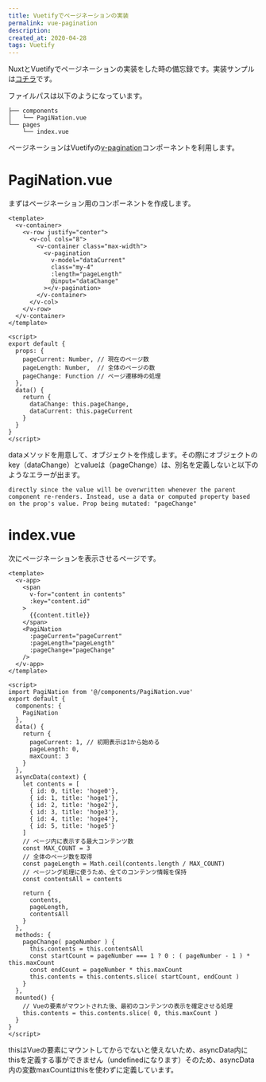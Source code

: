 ```yaml
---
title: Vuetifyでページネーションの実装
permalink: vue-pagination
description: 
created_at: 2020-04-28
tags: Vuetify
---
```


NuxtとVuetifyでページネーションの実装をした時の備忘録です。実装サンプルは[コチラ](./secret)です。
  
ファイルパスは以下のようになっています。
```
├── components
│   └── PagiNation.vue
└── pages
    └── index.vue
```

ページネーションはVuetifyの[v-pagination](https://vuetifyjs.com/ja/components/paginations/)コンポーネントを利用します。

# PagiNation.vue
まずはページネーション用のコンポーネントを作成します。
  
```vue
<template>
  <v-container>
    <v-row justify="center">
      <v-col cols="8">
        <v-container class="max-width">
          <v-pagination
            v-model="dataCurrent"
            class="my-4"
            :length="pageLength"
            @input="dataChange"
          ></v-pagination>
        </v-container>
      </v-col>
    </v-row>
  </v-container>
</template>

<script>
export default {
  props: {
    pageCurrent: Number, // 現在のページ数
    pageLength: Number,  // 全体のページの数
    pageChange: Function // ページ遷移時の処理
  },
  data() {
    return {
      dataChange: this.pageChange,
      dataCurrent: this.pageCurrent
    }
  }
}
</script>
```

dataメソッドを用意して、オブジェクトを作成します。その際にオブジェクトのkey（dataChange）とvalueは（pageChange）は、別名を定義しないと以下のようなエラーが出ます。

```
directly since the value will be overwritten whenever the parent component re-renders. Instead, use a data or computed property based on the prop's value. Prop being mutated: "pageChange"
```

# index.vue
次にページネーションを表示させるページです。

```vue
<template>
  <v-app>
    <span
      v-for="content in contents"
      :key="content.id"
    >
      {{content.title}}
    </span>
    <PagiNation
      :pageCurrent="pageCurrent"
      :pageLength="pageLength"
      :pageChange="pageChange"
    />
  </v-app>
</template>

<script>
import PagiNation from '@/components/PagiNation.vue'
export default {
  components: {
    PagiNation
  },
  data() {
    return {
      pageCurrent: 1, // 初期表示は1から始める
      pageLength: 0,
      maxCount: 3
    }
  },
  asyncData(context) {
    let contents = [
      { id: 0, title: 'hoge0'},
      { id: 1, title: 'hoge1'},
      { id: 2, title: 'hoge2'},
      { id: 3, title: 'hoge3'},
      { id: 4, title: 'hoge4'},
      { id: 5, title: 'hoge5'}
    ]
    // ページ内に表示する最大コンテンツ数
    const MAX_COUNT = 3
    // 全体のページ数を取得
    const pageLength = Math.ceil(contents.length / MAX_COUNT)
    // ページング処理に使うため、全てのコンテンツ情報を保持
    const contentsAll = contents

    return {
      contents,
      pageLength,
      contentsAll
    }
  },
  methods: {
    pageChange( pageNumber ) {
      this.contents = this.contentsAll
      const startCount = pageNumber === 1 ? 0 : ( pageNumber - 1 ) * this.maxCount
      const endCount = pageNumber * this.maxCount
      this.contents = this.contents.slice( startCount, endCount )
    }
  },
  mounted() {
    // Vueの要素がマウントされた後、最初のコンテンツの表示を確定させる処理
    this.contents = this.contents.slice( 0, this.maxCount )
  }
}
</script>
```

thisはVueの要素にマウントしてからでないと使えないため、asyncData内にthisを定義する事ができません（undefinedになります）そのため、asyncData内の変数maxCountはthisを使わずに定義しています。
